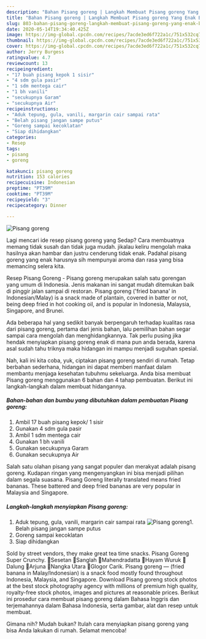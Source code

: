 ```yaml
---
description: "Bahan Pisang goreng | Langkah Membuat Pisang goreng Yang Enak Banget"
title: "Bahan Pisang goreng | Langkah Membuat Pisang goreng Yang Enak Banget"
slug: 803-bahan-pisang-goreng-langkah-membuat-pisang-goreng-yang-enak-banget
date: 2020-05-14T19:34:40.425Z
image: https://img-global.cpcdn.com/recipes/7acde3ed6f722a1c/751x532cq70/pisang-goreng-foto-resep-utama.jpg
thumbnail: https://img-global.cpcdn.com/recipes/7acde3ed6f722a1c/751x532cq70/pisang-goreng-foto-resep-utama.jpg
cover: https://img-global.cpcdn.com/recipes/7acde3ed6f722a1c/751x532cq70/pisang-goreng-foto-resep-utama.jpg
author: Jerry Burgess
ratingvalue: 4.7
reviewcount: 13
recipeingredient:
- "17 buah pisang kepok 1 sisir"
- "4 sdm gula pasir"
- "1 sdm mentega cair"
- "1 bh vanili"
- "secukupnya Garam"
- "secukupnya Air"
recipeinstructions:
- "Aduk tepung, gula, vanili, margarin cair sampai rata"
- "Belah pisang jangan sampe putus"
- "Goreng sampai kecoklatan"
- "Siap dihidangkan"
categories:
- Resep
tags:
- pisang
- goreng

katakunci: pisang goreng 
nutrition: 153 calories
recipecuisine: Indonesian
preptime: "PT39M"
cooktime: "PT39M"
recipeyield: "3"
recipecategory: Dinner

---
```



![Pisang goreng](https://img-global.cpcdn.com/recipes/7acde3ed6f722a1c/751x532cq70/pisang-goreng-foto-resep-utama.jpg)

Lagi mencari ide resep pisang goreng yang Sedap? Cara membuatnya memang tidak susah dan tidak juga mudah. jikalau keliru mengolah maka hasilnya akan hambar dan justru cenderung tidak enak. Padahal pisang goreng yang enak harusnya sih mempunyai aroma dan rasa yang bisa memancing selera kita.

Resep Pisang Goreng - Pisang goreng merupakan salah satu gorengan yang umum di Indonesia. Jenis makanan ini sangat mudah ditemukan baik di pinggir jalan sampai di restoran. Pisang goreng (&#39;fried banana&#39; in Indonesian/Malay) is a snack made of plantain, covered in batter or not, being deep fried in hot cooking oil, and is popular in Indonesia, Malaysia, Singapore, and Brunei.

Ada beberapa hal yang sedikit banyak berpengaruh terhadap kualitas rasa dari pisang goreng, pertama dari jenis bahan, lalu pemilihan bahan segar sampai cara mengolah dan menghidangkannya. Tak perlu pusing jika hendak menyiapkan pisang goreng enak di mana pun anda berada, karena asal sudah tahu triknya maka hidangan ini mampu menjadi suguhan spesial.


Nah, kali ini kita coba, yuk, ciptakan pisang goreng sendiri di rumah. Tetap berbahan sederhana, hidangan ini dapat memberi manfaat dalam membantu menjaga kesehatan tubuhmu sekeluarga. Anda bisa membuat Pisang goreng menggunakan 6 bahan dan 4 tahap pembuatan. Berikut ini langkah-langkah dalam membuat hidangannya.

<!--inarticleads1-->

##### Bahan-bahan dan bumbu yang dibutuhkan dalam pembuatan Pisang goreng:

1. Ambil 17 buah pisang kepok/ 1 sisir
1. Gunakan 4 sdm gula pasir
1. Ambil 1 sdm mentega cair
1. Gunakan 1 bh vanili
1. Gunakan secukupnya Garam
1. Gunakan secukupnya Air


Salah satu olahan pisang yang sangat populer dan merakyat adalah pisang goreng. Kudapan ringan yang mengenyangkan ini bisa menjadi pilihan dalam segala suasana. Pisang Goreng literally translated means fried bananas. These battered and deep fried bananas are very popular in Malaysia and Singapore. 

<!--inarticleads2-->

##### Langkah-langkah menyiapkan Pisang goreng:

1. Aduk tepung, gula, vanili, margarin cair sampai rata
<img src="//assets-global.cpcdn.com/assets/icons/button_play-2c75c40dde080a61004c1f40b05d8f140eaff45d7e9e6481dc71c63d2e7c4909.png" alt="Pisang goreng">1. Belah pisang jangan sampe putus
1. Goreng sampai kecoklatan
1. Siap dihidangkan


Sold by street vendors, they make great tea time snacks. Pisang Goreng Super Crunchy. 🌱Sesetan 🌱Sanglah 🌱Mahendradatta 🌱Hayam Wuruk 🌱Dalung 🌱Arjuna 🌱Nangka Utara 🌱Glogor Carik. Pisang goreng — (fried banana in Malay/Indonesian) is a snack food mostly found throughout Indonesia, Malaysia, and Singapore. Download Pisang goreng stock photos at the best stock photography agency with millions of premium high quality, royalty-free stock photos, images and pictures at reasonable prices. Berikut ini prosedur cara membuat pisang goreng dalam Bahasa Inggris dan terjemahannya dalam Bahasa Indonesia, serta gambar, alat dan resep untuk membuat. 

Gimana nih? Mudah bukan? Itulah cara menyiapkan pisang goreng yang bisa Anda lakukan di rumah. Selamat mencoba!
